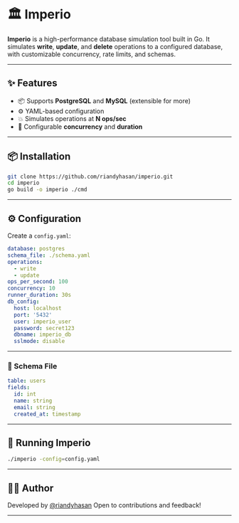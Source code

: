 # 🏛️ Imperio

**Imperio** is a high-performance database simulation tool built in Go. It simulates **write**, **update**, and **delete** operations to a configured database, with customizable concurrency, rate limits, and schemas.

---

## ✨ Features

- 📦 Supports **PostgreSQL** and **MySQL** (extensible for more)
- ⚙️ YAML-based configuration
- 💥 Simulates operations at **N ops/sec**
- 🧵 Configurable **concurrency** and **duration**

---

## 📦 Installation

```bash
git clone https://github.com/riandyhasan/imperio.git
cd imperio
go build -o imperio ./cmd
```

---

## ⚙️ Configuration

Create a `config.yaml`:

```yaml
database: postgres
schema_file: ./schema.yaml
operations:
  - write
  - update
ops_per_second: 100
concurrency: 10
runner_duration: 30s
db_config:
  host: localhost
  port: '5432'
  user: imperio_user
  password: secret123
  dbname: imperio_db
  sslmode: disable
```

---

### 🧬 Schema File

```yaml
table: users
fields:
  id: int
  name: string
  email: string
  created_at: timestamp
```

---

## 🚀 Running Imperio

```bash
./imperio -config=config.yaml
```

---

## 🧑‍💻 Author

Developed by [@riandyhasan](https://github.com/riandyhasan)
Open to contributions and feedback!

---
